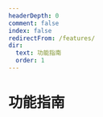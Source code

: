 ```yaml
---
headerDepth: 0
comment: false
index: false
redirectFrom: /features/
dir:
  text: 功能指南
  order: 1
---
```


# 功能指南

<AutoCatalog />
